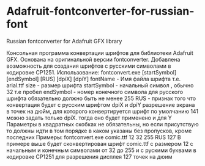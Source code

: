 # Adafruit-fontconverter-for-russian-font
Russian fontconverter for Adafruit GFX library

Консольная программа конвертации шрифтов для библиотеки Adafruit GFX. Основана на оригинальной версии fontconverter. 
Добавлена возможность для создания шрифтов с русскими символами в кодировке CP1251.
Использование:
fontconvert.exe <fontName> <size> [startSymbol] [endSymbol] [RUS] [dpiX] [dpiY]
fontName - Имя файла шрифта т.е. arial.ttf
size - размер шрифта
startSymbol - начальный символ , обычно 32 т.е пробел
endSymbol - номер конечного символа для русского шрифта обязательно должно быть не менее 255
RUS - признак того что конвертация будет с русским шрифтом
dpiX и dpiY разрешение экрана в точек на дюйм, для которого конвертируется шрифт по умолчанию 141 можно задать только dpiX. тогда оно будет применено и для Y
Параметры в квадратных скобках не обязательны, но если присутствую то должны идти в том порядке в каком указаны без пропусков, кроме последних
Примеры:
fontconvert.exe comic.ttf 12 32 255 RUS 127
В примере выше будет сконвертирован шрифт comic.ttf с размером 12 с начальным и конечным символами от 32 до 255 и с рускими буквами в кодировке СP1251 
для разрешения дисплея 127 точек на дюим
